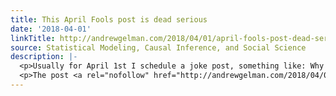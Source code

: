 ```yaml
---
title: This April Fools post is dead serious
date: '2018-04-01'
linkTitle: http://andrewgelman.com/2018/04/01/april-fools-post-dead-serious/
source: Statistical Modeling, Causal Inference, and Social Science
description: |-
  <p>Usually for April 1st I schedule a joke post, something like: Why I don&#8217;t like Bayesian statistics, or Enough with the replication police, or Why tables are really much better than graphs, or Move along, nothing to see here, or A randomized trial of the set-point diet, etc. But today I have something so ridiculous [&#8230;]</p>
  <p>The post <a rel="nofollow" href="http://andrewgelman.com/2018/04/01/april-fools-post-dead-serious/">This April Fools post is dead serious</a> appeared first o
---
```

